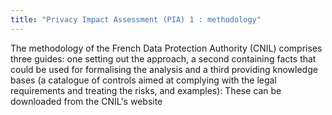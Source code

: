 ```yaml
---
title: "Privacy Impact Assessment (PIA) 1 : methodology"
---
```


The methodology of the French Data Protection Authority (CNIL) comprises three guides: one setting out the approach, a second containing facts that could be used for formalising the analysis and a third providing knowledge bases (a catalogue of controls aimed at complying with the legal requirements and treating the risks, and examples): These can be downloaded from the CNIL's website

